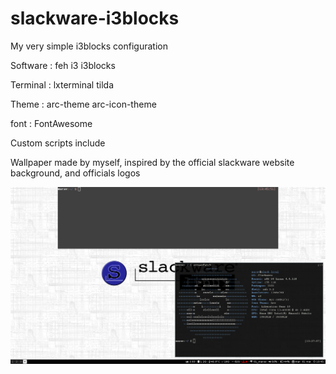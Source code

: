 # slackware-i3blocks
My very simple i3blocks configuration

Software : feh i3 i3blocks

Terminal : lxterminal tilda

Theme : arc-theme arc-icon-theme

font : FontAwesome

Custom scripts include

Wallpaper made by myself, inspired by the official slackware website background, and officials logos


![screenshot](screenshot2.png?raw=true "Screenshot")

